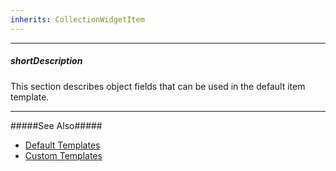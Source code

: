 ```yaml
---
inherits: CollectionWidgetItem
---
```

---
##### shortDescription
This section describes object fields that can be used in the default item template.

---
#####See Also#####
- [Default Templates](/Documentation/Guide/Widgets/Common/Templates/#Default_Templates)
- [Custom Templates](/Documentation/Guide/Widgets/Common/Templates/#Custom_Templates)